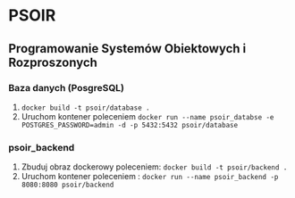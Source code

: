# PSOIR 
## Programowanie Systemów Obiektowych i Rozproszonych

### Baza danych (PosgreSQL)
1. `docker build -t psoir/database .`
2. Uruchom kontener poleceniem `docker run --name psoir_databse -e POSTGRES_PASSWORD=admin -d -p 5432:5432 psoir/database`

### psoir_backend
1. Zbuduj obraz dockerowy poleceniem:
    `docker build -t psoir/backend .`
2. Uruchom kontener poleceniem : `docker run --name psoir_backend -p 8080:8080 psoir/backend`